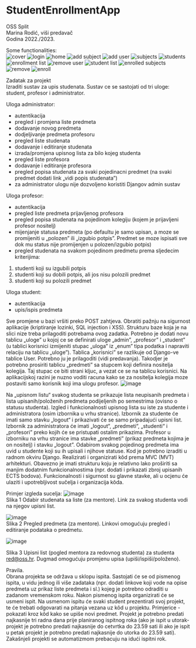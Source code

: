 # StudentEnrollmentApp

OSS Split  
Marina Rodić, viši predavač  
Godina 2022./2023.  


Some functionalities:    
![cover](https://github.com/Cepa95/StudentEnrollmentApp/assets/124800316/069617d9-833b-43f0-96d3-62d342bcad59)
![login](https://github.com/Cepa95/StudentEnrollmentApp/assets/124800316/cf2b3f67-6ccf-43a7-8ee8-60cf70a95e33)
![home](https://github.com/Cepa95/StudentEnrollmentApp/assets/124800316/c5852faa-094e-4541-86a1-afd5e5d883b5)
![add subject](https://github.com/Cepa95/StudentEnrollmentApp/assets/124800316/f401ca9e-3dbe-434d-9193-160b593ba27b)
![add user](https://github.com/Cepa95/StudentEnrollmentApp/assets/124800316/333a60c6-ac67-46e7-b200-c390dbe2edcc)
![subjects](https://github.com/Cepa95/StudentEnrollmentApp/assets/124800316/30dad6e1-2b6c-43d0-8c4a-dc693eae6cdd)
![students](https://github.com/Cepa95/StudentEnrollmentApp/assets/124800316/a1f796d1-9874-4bca-8d0b-0fc8aeab392f)
![enrollment list](https://github.com/Cepa95/StudentEnrollmentApp/assets/124800316/698900c5-5c3a-46ca-afb8-1973a56d5d1b)
![remove user](https://github.com/Cepa95/StudentEnrollmentApp/assets/124800316/43873fef-35d1-4c36-a5a3-a87684e9227b)
![student list](https://github.com/Cepa95/StudentEnrollmentApp/assets/124800316/35d85372-202e-48ce-b290-b1aa4ea9de3d)
![enrolled subjects](https://github.com/Cepa95/StudentEnrollmentApp/assets/124800316/7d6a6ca7-56b7-4690-b14b-5a4674b5ab3f)
![remove](https://github.com/Cepa95/StudentEnrollmentApp/assets/124800316/e402fa0e-45fb-4874-bd7b-7cd0d6211294)
![enroll](https://github.com/Cepa95/StudentEnrollmentApp/assets/124800316/61b84a4d-1476-4e69-a94f-3597844aab39)







Zadatak za projekt  
Izraditi sustav za upis studenata. Sustav ce se sastojati od tri uloge: student, profesor i administrator.

Uloga administrator:
- autentikacija
- pregled i promjena liste predmeta
- dodavanje novog predmeta
- dodjeljivanje predmeta profesoru
- pregled liste studenata
- dodavanje i editiranje studenata
- izrada/promjena upisnog lista za bilo kojeg studenta
- pregled liste profesora
- dodavanje i editiranje profesora
- pregled popisa studenata za svaki pojedinacni predmet (na svaki predmet dodati link „vidi popis studenata”)
- za administrator ulogu nije dozvoljeno koristiti Djangov admin sustav

Uloga profesor:
- autentikacija
- pregled liste predmeta prijavljenog profesora
- pregled popisa studenata na pojedinom kolegiju (kojem je prijavljeni profesor nositelj)
- mijenjanje statusa predmeta (po defaultu je samo upisan, a moze se promijeniti u „polozen” ili „izgubio potpis”. Predmet se moze ispisati sve dok mu status nije promijenjen u polozen/izgubio potpis)
- pregled studenata na svakom pojedinom predmetu prema sljedecim kriterijima:
1. studenti koji su izgubili potpis
2. studenti koji su dobili potpis, ali jos nisu polozili predmet
3. studenti koji su polozili predmet

Uloga student:
- autentikacija
- upis/ispis predmeta

Sve promjene u bazi vršiti preko POST zahtjeva. Obratiti pažnju na sigurnost aplikacije (kriptiranje lozinki, SQL injection i XSS). Strukturu baze koja je na slici nize treba prilagoditi potrebama ovog zadatka. Potrebno je dodati novu tablicu „uloge” u kojoj ce se
definirati uloge „admin”, „profesor” i „student” (u tablici korisnici izmijeniti stupac „uloga” iz
„enum” tipa podatka i napraviti relaciju na tablicu „uloge”). Tablica „korisnici” se razlikuje od Django-ve tablice User. Potrebno ju je prilagoditi (vidi predavanja). Takodjer je potrebno prosiriti tablicu „predmeti” sa stupcem koji definira nositelja kolegija. Taj stupac ce biti strani kljuc, a vezat ce se na tablicu korisnici. Na aplikacijskoj razini je nuzno voditi racuna kako se za nositelja kolegija moze postaviti samo korisnik koji ima ulogu profesor.
![image](https://github.com/Cepa95/StudentEnrollmentApp/assets/124800316/b8b46479-dbd6-4915-b644-9754f8d25f38)



Na „upisnom listu“ svakog studenta se prikazuje lista neupisanih predmeta i lista
upisanih/položenih predmeta podijeljenih po semestrima (ovisno o statusu studenta). Izgled i funkcionalnosti upisnog lista su iste za studente i administratora (osim izbornika u vrhu stranice). Izbornik za studente će imati samo stavku „logout“ i prikazivati će se samo pripadajući upisni list. Izbornik za administratora će imati „logout“, „predmeti“, „studenti“ i „profesori” preko kojih će se pristupati ostalim prikazima. Profesor u izborniku na vrhu stranice ima stavke „predmeti” (prikaz predmeta kojima je on nositelj) i stavku „logout”. Odabirom svakog pojedinog predmeta ima uvid u studente koji su ih upisali i njihove statuse. Kod je potrebno izraditi u radnom okviru Django. Realizirati i organizirati kôd prema MVC (MVT) arhitekturi. Obavezno je imati strukturu koju je relativno lako proširiti sa manjim dodatnim funkcionalnostima (npr. dodati i prikazati zbroj upisanih ECTS bodova). 
Funkcionalnosti i sigurnost su glavne stavke, ali u ocjenu će ulaziti i upotrebljivost sučelja i organizacija kôda.

Primjer izgleda sucelja:
![image](https://github.com/Cepa95/StudentEnrollmentApp/assets/124800316/ea561ddd-32f3-4edc-802c-15fec8f32387)  
Slika 1 Odabir studenata sa liste (za mentore). Link za svakog studenta vodi na njegov upisni list.

![image](https://github.com/Cepa95/StudentEnrollmentApp/assets/124800316/8cbf8dba-75b6-48e3-b550-4fc83511732e)   
Slika 2 Pregled predmeta (za mentore). Linkovi omogućuju pregled i editiranje podataka o predmetu.

 ![image](https://github.com/Cepa95/StudentEnrollmentApp/assets/124800316/829b070c-475e-4c5a-8007-66aa3470b8b1)

Slika 3 Upisni list (pogled mentora za redovnog studenta) za studenta red@oss.hr. Dugmad omogućuju promjenu upisa (upiši/ispiši/položeno).

Pravila.  
Obrana projekta se održava u sklopu ispita. Sastojati će se od pismenog ispita, u vidu jednog ili više zadataka (npr. dodati linkove koji vode na opise predmeta uz prikaz liste predmeta i sl.) kojeg je potrebno odraditi u zadanom vremenskom roku. Nakon pismenog ispita organizirati će se usmeni ispit. Na usmenom ispitu će svaki student prezentirati svoj projekt, te će trebati odgovarati na pitanja vezana uz kôd u projektu. Primjerice - pokazati kroz kôd kako se upiše novi predmet. Projekt je potrebno predati najkasnije tri radna dana prije planiranog ispitnog roka (ako je ispit u utorak-projekt je potrebno predati najkasnije do cetvrtka do 23.59 sati ili ako je ispit u petak projekt je potrebno predati najkasnije do utorka do 23.59 sati). Zakašnjeli projekti se automatizmom prebacuju na idući ispitni rok.
